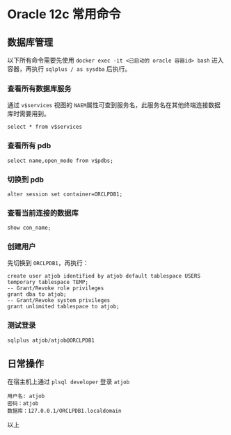 # Oracle 12c 常用命令

## 数据库管理

以下所有命令需要先使用 `docker exec -it <已启动的 oracle 容器id> bash` 进入容器，再执行 `sqlplus / as sysdba` 后执行。

### 查看所有数据库服务

通过 `v$services` 视图的 `NAEM`属性可查到服务名，此服务名在其他终端连接数据库时需要用到。

```plsql
select * from v$services
```

### 查看所有 pdb

```plsql
select name,open_mode from v$pdbs;
```

### 切换到 pdb

```plsql
alter session set container=ORCLPDB1;
```

### 查看当前连接的数据库

```plsql
show con_name;
```

### 创建用户

先切换到 `ORCLPDB1`，再执行：

```plsql
create user atjob identified by atjob default tablespace USERS temporary tablespace TEMP;
-- Grant/Revoke role privileges 
grant dba to atjob;
-- Grant/Revoke system privileges 
grant unlimited tablespace to atjob;
```

### 测试登录

```bash
sqlplus atjob/atjob@ORCLPDB1
```

## 日常操作

在宿主机上通过 `plsql developer` 登录 `atjob`

```
用户名: atjob
密码：atjob
数据库：127.0.0.1/ORCLPDB1.localdomain
```

以上
